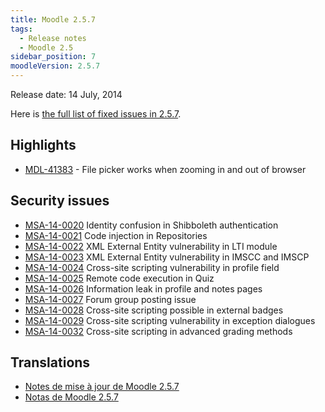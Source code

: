 ```yaml
---
title: Moodle 2.5.7
tags:
  - Release notes
  - Moodle 2.5
sidebar_position: 7
moodleVersion: 2.5.7
---
```


Release date: 14 July, 2014

Here is [the full list of fixed issues in 2.5.7](https://moodle.atlassian.net/secure/IssueNavigator!executeAdvanced.jspa?jqlQuery=project+%3D+mdl+AND+resolution+%3D+fixed+AND+fixVersion+in+%28%222.5.7%22%29+ORDER+BY+priority+DESC&runQuery=true&clear=true).

## Highlights

- [MDL-41383](https://moodle.atlassian.net/browse/MDL-41383) - File picker works when zooming in and out of browser

## Security issues

- [MSA-14-0020](https://moodle.org/mod/forum/discuss.php?d=264261) Identity confusion in Shibboleth authentication
- [MSA-14-0021](https://moodle.org/mod/forum/discuss.php?d=264262) Code injection in Repositories
- [MSA-14-0022](https://moodle.org/mod/forum/discuss.php?d=264263) XML External Entity vulnerability in LTI module
- [MSA-14-0023](https://moodle.org/mod/forum/discuss.php?d=264264) XML External Entity vulnerability in IMSCC and IMSCP
- [MSA-14-0024](https://moodle.org/mod/forum/discuss.php?d=264265) Cross-site scripting vulnerability in profile field
- [MSA-14-0025](https://moodle.org/mod/forum/discuss.php?d=264266) Remote code execution in Quiz
- [MSA-14-0026](https://moodle.org/mod/forum/discuss.php?d=264267) Information leak in profile and notes pages
- [MSA-14-0027](https://moodle.org/mod/forum/discuss.php?d=264268) Forum group posting issue
- [MSA-14-0028](https://moodle.org/mod/forum/discuss.php?d=264269) Cross-site scripting possible in external badges
- [MSA-14-0029](https://moodle.org/mod/forum/discuss.php?d=264270) Cross-site scripting vulnerability in exception dialogues
- [MSA-14-0032](https://moodle.org/mod/forum/discuss.php?d=264273) Cross-site scripting in advanced grading methods

## Translations

- [Notes de mise à jour de Moodle 2.5.7](https://docs.moodle.org/fr/Notes_de_mise_à_jour_de_Moodle_2.5.7)
- [Notas de Moodle 2.5.7](https://docs.moodle.org/es/Notas_de_Moodle_2.5.7)
